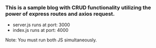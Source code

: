 ### This is a sample blog with CRUD functionality utilizing the power of express routes and axios request.

- server.js runs at port: 3000
- index.js runs at port: 4000

Note: You must run both JS simultaneously.